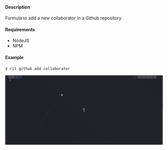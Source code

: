 #### Description

Formula to add a new collaborator in a Github repository.

#### Requirements

 - NodeJS
 - NPM

#### Example

```sh
$ rit github add collaborator
```
![Example](doc/github.gif)